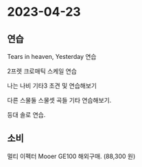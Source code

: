 # 2023-04-23

## 연습

Tears in heaven, Yesterday 연습

2프렛 크로매틱 스케일 연습

나는 나비 기타3 초견 및 연습해보기

다른 스물둘 스물셋 곡들 기타 연습해보기. 

등대 솔로 연습.



## 소비

멀티 이펙터 Mooer GE100 해외구매. (88,300 원)

